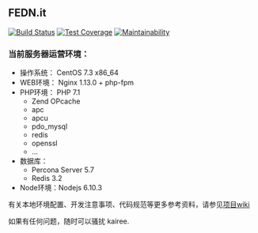 ## FEDN.it

[![Build Status](https://travis-ci.com/krwu/devfeed.svg?token=ewwsqHUp5uN7kb98qTjg&branch=master)](https://travis-ci.com/krwu/devfeed)
[![Test Coverage](https://api.codeclimate.com/v1/badges/b45022fb636b69afc46f/test_coverage)](https://codeclimate.com/github/krwu/devfeed/test_coverage)
[![Maintainability](https://api.codeclimate.com/v1/badges/b45022fb636b69afc46f/maintainability)](https://codeclimate.com/github/krwu/devfeed/maintainability)

### 当前服务器运营环境：
- 操作系统： CentOS 7.3 x86_64
- WEB环境： Nginx 1.13.0 + php-fpm
- PHP环境： PHP 7.1
  - Zend OPcache
  - apc
  - apcu
  - pdo_mysql
  - redis
  - openssl
  - ...
- 数据库：
  - Percona Server 5.7
  - Redis 3.2
- Node环境：Nodejs 6.10.3


有关本地环境配置、开发注意事项、代码规范等更多参考资料，请参见[项目wiki](https://github.com/krwu/devfeed/wiki)

如果有任何问题，随时可以骚扰 kairee.
